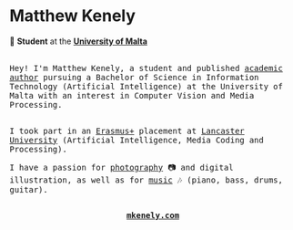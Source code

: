<div align="left">

<h1><b>Matthew Kenely</b></h1>

💼 **Student** at the <a href="https://um.edu.mt" target="_blank">**University of Malta**</a>

</div>

<br>

<div align="left" style="font-family: monospace">
Hey! I'm Matthew Kenely, a student and published <a href="https://mkenely.com/publications" target="_blank">academic author</a> pursuing a Bachelor of Science in Information Technology (Artificial Intelligence) at the University of Malta with an interest in Computer Vision and Media Processing.
<br><br>

I took part in an <a href="https://erasmus-plus.ec.europa.eu/" target="_blank">Erasmus+</a> placement at <a href="https://www.lancaster.ac.uk/" target="_blank">Lancaster University</a> (Artificial Intelligence, Media Coding and Processing).

I have a passion for <a href="https://www.instagram.com/m_kenely/" target="_blank">photography</a> 📷 and digital illustration, as well as for <a href="https://open.spotify.com/artist/3KFF9V5JoGPuuaWVJSwXaV?si=H-YK3pMcRA6x1N_3i_EYDA&nd=1" target="_blank">music</a> 🎶 (piano, bass, drums, guitar).
</div>

<h2></h2>

<div align="center">
  
<b><pre>
<a href="https://mkenely.com" target="_blank">mkenely.com</a>
</pre></b>
  
</div>
